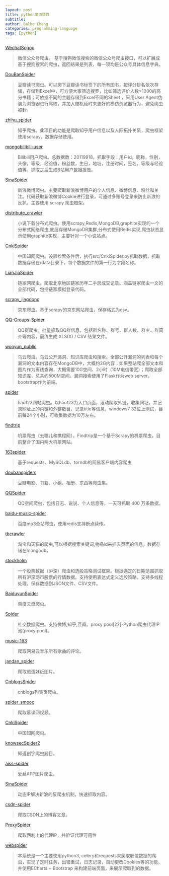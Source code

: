 ```yaml
---
layout: post
title: python爬虫项目
subtitle: 
author: Balbo Cheng
categories: programming-language
tags: [python]
---
```


[WechatSogou](https://github.com/Chyroc/WechatSogou)

> 微信公众号爬虫。
> 基于搜狗微信搜索的微信公众号爬虫接口，可以扩展成基于搜狗搜索的爬虫，返回结果是列表，每一项均是公众号具体信息字典。

[DouBanSpider](https://github.com/lanbing510/DouBanSpider)

> 豆瓣读书爬虫。可以爬下豆瓣读书标签下的所有图书，按评分排名依次存储，存储到Excel中，可方便大家筛选搜罗，比如筛选评价人数>1000的高分书籍；可依据不同的主题存储到Excel不同的Sheet ，采用User Agent伪装为浏览器进行爬取，并加入随机延时来更好的模仿浏览器行为，避免爬虫被封。

[zhihu_spider](https://github.com/LiuRoy/zhihu_spider)

> 知乎爬虫。此项目的功能是爬取知乎用户信息以及人际拓扑关系，爬虫框架使用scrapy，数据存储使用。

[mongobilibili-user](https://github.com/airingursb/bilibili-user)

> Bilibili用户爬虫。总数据数：20119918，抓取字段：用户id，昵称，性别，头像，等级，经验值，粉丝数，生日，地址，注册时间，签名，等级与经验值等。抓取之后生成B站用户数据报告。

[SinaSpider](https://github.com/LiuXingMing/SinaSpider)

> 新浪微博爬虫。主要爬取新浪微博用户的个人信息、微博信息、粉丝和关注。代码获取新浪微博Cookie进行登录，可通过多账号登录来防止新浪的反扒。主要使用 scrapy 爬虫框架。

[distribute_crawler](https://github.com/gnemoug/distribute_crawler)

> 小说下载分布式爬虫。使用scrapy,Redis,MongoDB,graphite实现的一个分布式网络爬虫,底层存储MongoDB集群,分布式使用Redis实现,爬虫状态显示使用graphite实现，主要针对一个小说站点。

[CnkiSpider](https://github.com/yanzhou/CnkiSpider)

> 中国知网爬虫。设置检索条件后，执行src/CnkiSpider.py抓取数据，抓取数据存储在/data目录下，每个数据文件的第一行为字段名称。

[LianJiaSpider](https://github.com/sdfzy/LianJiaSpider)

> 链家网爬虫。爬取北京地区链家历年二手房成交记录。涵盖链家爬虫一文的全部代码，包括链家模拟登录代码。

[scrapy_jingdong](https://github.com/taizilongxu/scrapy_jingdong)

> 京东爬虫。基于scrapy的京东网站爬虫，保存格式为csv。

[QQ-Groups-Spider](https://github.com/caspartse/QQ-Groups-Spider)

> QQ群爬虫。批量抓取QQ群信息，包括群名称、群号、群人数、群主、群简介等内容，最终生成 XLS(X) / CSV 结果文件。

[wooyun_public](https://github.com/hanc00l/wooyun_public)

> 乌云爬虫。乌云公开漏洞、知识库爬虫和搜索。全部公开漏洞的列表和每个漏洞的文本内容存在MongoDB中，大概约2G内容；如果整站爬全部文本和图片作为离线查询，大概需要10G空间、2小时（10M电信带宽）；爬取全部知识库，总共约500M空间。漏洞搜索使用了Flask作为web server，bootstrap作为前端。

[spider](https://github.com/hanc00l/wooyun_public)

> hao123网站爬虫。以hao123为入口页面，滚动爬取外链，收集网址，并记录网址上的内链和外链数目，记录title等信息，windows7 32位上测试，目前每24个小时，可收集数据为10万左右。

[findtrip](https://github.com/sdfzy/findtrip)

> 机票爬虫（去哪儿和携程网）。Findtrip是一个基于Scrapy的机票爬虫，目前整合了国内两大机票网站。

[163spider](https://github.com/leyle/163spider)

> 基于requests、MySQLdb、torndb的网易客户端内容爬虫

[doubanspiders](https://github.com/dontcontactme/doubanspiders)

> 豆瓣电影、书籍、小组、相册、东西等爬虫集。

[QQSpider](https://github.com/LiuXingMing/QQSpider)

> QQ空间爬虫，包括日志、说说、个人信息等，一天可抓取 400 万条数据。

[baidu-music-spider](https://github.com/Shu-Ji/baidu-music-spider)

> 百度mp3全站爬虫，使用redis支持断点续传。

[tbcrawler](https://github.com/pakoo/tbcrawler)

> 淘宝和天猫的爬虫,可以根据搜索关键词,物品id来抓去页面的信息，数据存储在mongodb。

[stockholm](https://github.com/benitoro/stockholm)

> 一个股票数据（沪深）爬虫和选股策略测试框架。根据选定的日期范围抓取所有沪深两市股票的行情数据。支持使用表达式定义选股策略。支持多线程处理。保存数据到JSON文件、CSV文件。

[BaiduyunSpider](https://github.com/k1995/BaiduyunSpider)

> 百度云盘爬虫。

[Spider](https://github.com/Qutan/Spider)

> 社交数据爬虫。支持微博,知乎,豆瓣。proxy pool[22]-Python爬虫代理IP池(proxy pool)。

[music-163](https://github.com/RitterHou/music-163)

> 爬取网易云音乐所有歌曲的评论。

[jandan_spider](https://github.com/kulovecc/jandan_spider)

> 爬取煎蛋妹纸图片。

[CnblogsSpider](https://github.com/jackgitgz/CnblogsSpider)

> cnblogs列表页爬虫。

[spider_smooc](https://github.com/qiyeboy/spider_smooc)

> 爬取慕课网视频。

[CnkiSpider](https://github.com/yanzhou/CnkiSpider)

> 中国知网爬虫。

[knowsecSpider2](https://github.com/littlethunder/knowsecSpider2)

> 知道创宇爬虫题目。

[aiss-spider](https://github.com/x-spiders/aiss-spider)

> 爱丝APP图片爬虫。

[SinaSpider](https://github.com/szcf-weiya/SinaSpider)

> 动态IP解决新浪的反爬虫机制，快速抓取内容。

[csdn-spider](https://github.com/Kevinsss/csdn-spider)

> 爬取CSDN上的博客文章。

[ProxySpider](https://github.com/changetjut/ProxySpider)

> 爬取西刺上的代理IP，并验证代理可用性

[webspider](https://github.com/iven-he/webspider)

> 本系统是一个主要使用python3, celery和requests来爬取职位数据的爬虫，实现了定时任务，出错重试，日志记录，自动更改Cookies等的功能，并使用ECharts + Bootstrap 来构建前端页面，来展示爬取到的数据。
